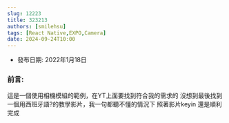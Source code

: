 ```yaml
---
slug: 12223
title: 323213
authors: [smilehsu]
tags: [React Native,EXPO,Camera]
date: 2024-09-24T10:00
---
```

- 發布日期: 2022年1月18日
### 前言:
這是一個使用相機模組的範例，在YT上面要找到符合我的需求的 沒想到最後找到一個用西班牙語?的教學影片，我一句都聽不懂的情況下 照著影片keyin 還是順利完成

<!-- truncate -->

